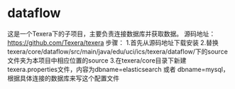 # dataflow
这是一个Texera下的子项目，主要负责连接数据库并获取数据。
源码地址：https://github.com/Texera/texera
步骤：
1.首先从源码地址下载安装
2.替换texera/core/dataflow/src/main/java/edu/uci/ics/texera/dataflow/下的source文件夹为本项目中相应位置的source
3.在texera/core目录下新建texera.properties文件，内容为dbname=elasticsearch 或者 dbname=mysql，根据具体连接的数据库来写这个配置文件
